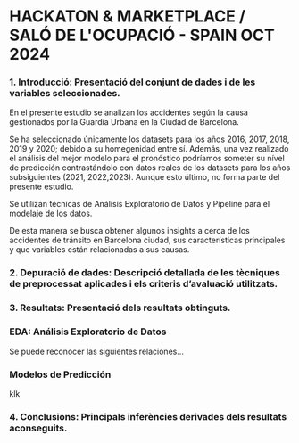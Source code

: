 # HACKATON & MARKETPLACE / SALÓ DE L'OCUPACIÓ - SPAIN OCT 2024

### 1. Introducció: Presentació del conjunt de dades i de les variables seleccionades.

En el presente estudio se analizan los accidentes según la causa gestionados por la Guardia Urbana en la Ciudad de Barcelona.

Se ha seleccionado únicamente los datasets para los años 2016, 2017, 2018, 2019 y 2020; debido a su homegenidad entre sí. Además, una vez realizado el análisis del mejor modelo para el pronóstico podríamos someter su nível de predicción contrastándolo con datos reales de los datasets para los años subsiguientes (2021, 2022,2023). Aunque esto último, no forma parte del presente estudio.

Se utilizan técnicas de Análisis Exploratorio de Datos y Pipeline para el modelaje de los datos. 

De esta manera se busca obtener algunos insights a cerca de los accidentes de tránsito en Barcelona ciudad, sus características principales y que variables están relacionadas a sus causas. 


### 2. Depuració de dades: Descripció detallada de les tècniques de preprocessat aplicades i els criteris d’avaluació utilitzats.





### 3. Resultats: Presentació dels resultats obtinguts.

### EDA: Análisis Exploratorio de Datos
Se puede reconocer las siguientes relaciones...

### Modelos de Predicción
klk


### 4. Conclusions: Principals inferències derivades dels resultats aconseguits.

